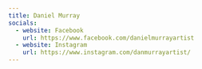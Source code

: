 ```yaml
---
title: Daniel Murray
socials:
  - website: Facebook
    url: https://www.facebook.com/danielmurrayartist
  - website: Instagram
    url: https://www.instagram.com/danmurrayartist/
---
```

